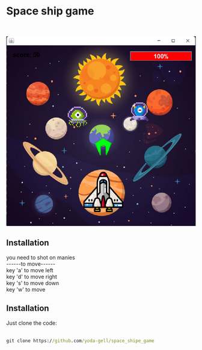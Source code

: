 # Space ship game
<br/>

<p align="center">
  <img src="https://github.com/yoda-gell/space_shipe_game/blob/master/image.bmp" />
</p>

## Installation
you need to shot on manies <br/>
------to move------   <br/>
key 'a' to move left  <br/>
key 'd' to move right <br/>
key 's' to move down  <br/>
key 'w' to move       <br/>

## Installation
Just clone the code: <br/>
```cmd

git clone https://github.com/yoda-gell/space_shipe_game

```
